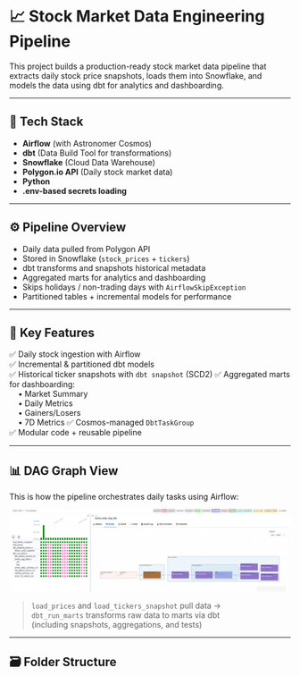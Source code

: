 # 📈 Stock Market Data Engineering Pipeline

This project builds a production-ready stock market data pipeline that extracts daily stock price snapshots, loads them into Snowflake, and models the data using dbt for analytics and dashboarding.

---

## 🚀 Tech Stack

- **Airflow** (with Astronomer Cosmos)
- **dbt** (Data Build Tool for transformations)
- **Snowflake** (Cloud Data Warehouse)
- **Polygon.io API** (Daily stock market data)
- **Python**
- **.env-based secrets loading**

---

## ⚙️ Pipeline Overview

- Daily data pulled from Polygon API
- Stored in Snowflake (`stock_prices` + `tickers`)
- dbt transforms and snapshots historical metadata
- Aggregated marts for analytics and dashboarding
- Skips holidays / non-trading days with `AirflowSkipException`
- Partitioned tables + incremental models for performance

---

## 🧠 Key Features

✅ Daily stock ingestion with Airflow  
✅ Incremental & partitioned dbt models  
✅ Historical ticker snapshots with `dbt snapshot`  (SCD2)
✅ Aggregated marts for dashboarding:  
&nbsp;&nbsp;&nbsp;&nbsp;• Market Summary  
&nbsp;&nbsp;&nbsp;&nbsp;• Daily Metrics  
&nbsp;&nbsp;&nbsp;&nbsp;• Gainers/Losers  
&nbsp;&nbsp;&nbsp;&nbsp;• 7D Metrics
✅ Cosmos-managed `DbtTaskGroup`  
✅ Modular code + reusable pipeline

---

## 📊 DAG Graph View

This is how the pipeline orchestrates daily tasks using Airflow:

![stocks_daily_dag_graph](dag_airflow.png)

> `load_prices` and `load_tickers_snapshot` pull data →  
> `dbt_run_marts` transforms raw data to marts via dbt  
> (including snapshots, aggregations, and tests)

---

## 🗃️ Folder Structure

